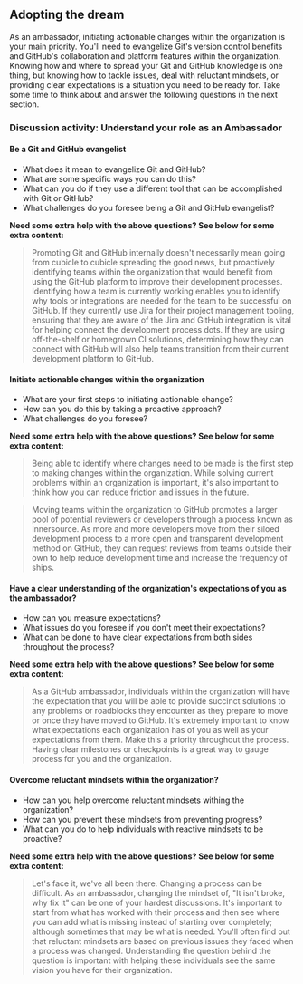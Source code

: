 ## Adopting the dream

As an ambassador, initiating actionable changes within the organization is your main priority. You'll need to evangelize Git's version control benefits and GitHub's collaboration and platform features within the organization. Knowing how and where to spread your Git and GitHub knowledge is one thing, but knowing how to tackle issues, deal with reluctant mindsets, or providing clear expectations is a situation you need to be ready for. Take some time to think about and answer the following questions in the next section.

### Discussion activity: Understand your role as an Ambassador

#### Be a Git and GitHub evangelist

- What does it mean to evangelize Git and GitHub?
- What are some specific ways you can do this?
- What can you do if they use a different tool that can be accomplished with Git or GitHub?
- What challenges do you foresee being a Git and GitHub evangelist?

**Need some extra help with the above questions? See below for some extra content:**

> Promoting Git and GitHub internally doesn't necessarily mean going from cubicle to cubicle spreading the good news, but proactively identifying teams within the organization that would benefit from using the GitHub platform to improve their development processes. Identifying how a team is currently working enables you to identify why tools or integrations are needed for the team to be successful on GitHub. If they currently use Jira for their project management tooling, ensuring that they are aware of the Jira and GitHub integration is vital for helping connect the development process dots. If they are using off-the-shelf or homegrown CI solutions, determining how they can connect with GitHub will also help teams transition from their current development platform to GitHub.

#### Initiate actionable changes within the organization

- What are your first steps to initiating actionable change?
- How can you do this by taking a proactive approach?
- What challenges do you foresee?

**Need some extra help with the above questions? See below for some extra content:**

<!-- markdownlint-disable no-blanks-blockquote -->
> Being able to identify where changes need to be made is the first step to making changes within the organization. While solving current problems within an organization is important, it's also important to think how you can reduce friction and issues in the future.

> Moving teams within the organization to GitHub promotes a larger pool of potential reviewers or developers through a process known as Innersource. As more and more developers move from their siloed development process to a more open and transparent development method on GitHub, they can request reviews from teams outside their own to help reduce development time and increase the frequency of ships.
<!-- markdownlint-enable no-blanks-blockquote -->

#### Have a clear understanding of the organization's expectations of you as the ambassador?

- How can you measure expectations?
- What issues do you foresee if you don't meet their expectations?
- What can be done to have clear expectations from both sides throughout the process?

**Need some extra help with the above questions? See below for some extra content:**

> As a GitHub ambassador, individuals within the organization will have the expectation that you will be able to provide succinct solutions to any problems or roadblocks they encounter as they prepare to move or once they have moved to GitHub. It's extremely important to know what expectations each organization has of you as well as your expectations from them. Make this a priority throughout the process. Having clear milestones or checkpoints is a great way to gauge process for you and the organization.

#### Overcome reluctant mindsets within the organization?

- How can you help overcome reluctant mindsets withing the organization?
- How can you prevent these mindsets from preventing progress?
- What can you do to help individuals with reactive mindsets to be proactive?

**Need some extra help with the above questions? See below for some extra content:**

> Let's face it, we've all been there. Changing a process can be difficult. As an ambassador, changing the mindset of, "It isn't broke, why fix it" can be one of your hardest discussions. It's important to start from what has worked with their process and then see where you can add what is missing instead of starting over completely; although sometimes that may be what is needed. You'll often find out that reluctant mindsets are based on previous issues they faced when a process was changed. Understanding the question behind the question is important with helping these individuals see the same vision you have for their organization.
